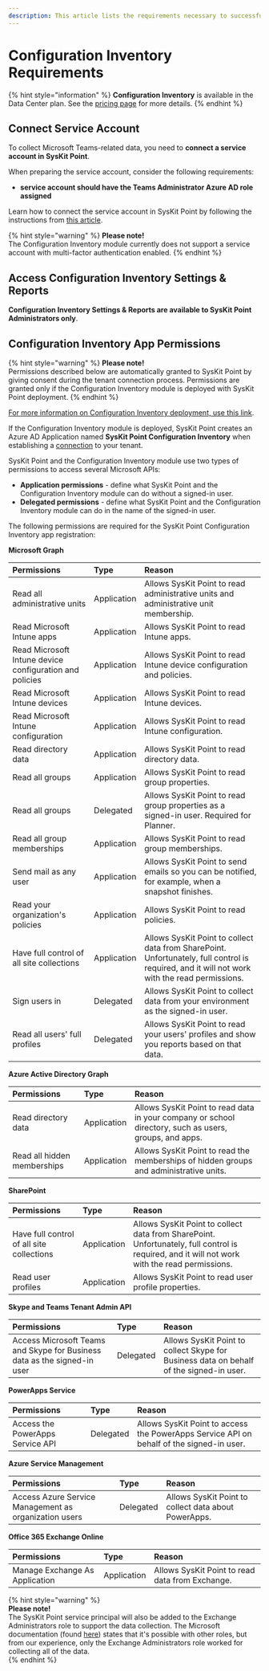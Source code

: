 ```yaml
---
description: This article lists the requirements necessary to successfully deploy and use the Configuration Inventory module in SysKit Point.
---
```


# Configuration Inventory Requirements


{% hint style="information" %}
**Configuration Inventory** is available in the Data Center plan. See the [pricing page](https://www.syskit.com/products/point/pricing/) for more details.
{% endhint %}

## Connect Service Account
To collect Microsoft Teams-related data, you need to **connect a service account in SysKit Point**. 

When preparing the service account, consider the following requirements:
* **service account should have the Teams Administrator Azure AD role assigned**

Learn how to connect the service account in SysKit Point by following the instructions from [this article](../configuration/connect-service-account.md#enter-credentials).

{% hint style="warning" %}
**Please note!**  
The Configuration Inventory module currently does not support a service account with multi-factor authentication enabled.
{% endhint %}

## Access Configuration Inventory Settings & Reports

**Configuration Inventory Settings & Reports are available to SysKit Point Administrators only**.

## Configuration Inventory App Permissions

{% hint style="warning" %}
**Please note!**  
Permissions described below are automatically granted to SysKit Point by giving consent during the tenant connection process. 
Permissions are granted only if the Configuration Inventory module is deployed with SysKit Point deployment.
{% endhint %}

[For more information on Configuration Inventory deployment, use this link](../installation/deploy-syskit-point.md).

If the Configuration Inventory module is deployed, SysKit Point creates an Azure AD Application named **SysKit Point Configuration Inventory** when establishing a [connection](../installation/connect-to-tenant.md) to your tenant.  

SysKit Point and the Configuration Inventory module use two types of permissions to access several Microsoft APIs:

* **Application permissions** - define what SysKit Point and the Configuration Inventory module can do without a signed-in user.
* **Delegated permissions** - define what SysKit Point and the Configuration Inventory module can do in the name of the signed-in user.

The following permissions are required for the SysKit Point Configuration Inventory app registration:

**Microsoft Graph**

| Permissions | Type | Reason |
| :--- | :--- | :--- |
| Read all administrative units | Application | Allows SysKit Point to read administrative units and administrative unit membership. |
| Read Microsoft Intune apps | Application | Allows SysKit Point to read Intune apps. |
| Read Microsoft Intune device configuration and policies | Application | Allows SysKit Point to read Intune device configuration and policies. |
| Read Microsoft Intune devices | Application | Allows SysKit Point to read Intune devices. |
| Read Microsoft Intune configuration | Application | Allows SysKit Point to read Intune configuration. |
| Read directory data | Application | Allows SysKit Point to read directory data. |
| Read all groups | Application | Allows SysKit Point to read group properties. |
| Read all groups | Delegated | Allows SysKit Point to read group properties as a signed-in user. Required for Planner. |
| Read all group memberships | Application | Allows SysKit Point to read group memberships. |
| Send mail as any user | Application | Allows SysKit Point to send emails so you can be notified, for example, when a snapshot finishes. |
| Read your organization's policies | Application | Allows SysKit Point to read policies. |
| Have full control of all site collections | Application | Allows SysKit Point to collect data from SharePoint. Unfortunately, full control is required, and it will not work with the read permissions. |
| Sign users in | Delegated | Allows SysKit Point to collect data from your environment as the signed-in user. |
| Read all users' full profiles | Delegated | Allows SysKit Point to read your users' profiles and show you reports based on that data. |

**Azure Active Directory Graph**

| Permissions | Type | Reason |
| :--- | :--- | :--- |
| Read directory data | Application | Allows SysKit Point to read data in your company or school directory, such as users, groups, and apps. |
| Read all hidden memberships | Application | Allows SysKit Point to read the memberships of hidden groups and administrative units. |

**SharePoint**

| Permissions | Type | Reason |
| :--- | :--- | :--- |
| Have full control of all site collections | Application | Allows SysKit Point to collect data from SharePoint. Unfortunately, full control is required, and it will not work with the read permissions. |
| Read user profiles | Application | Allows SysKit Point to read user profile properties. |

**Skype and Teams Tenant Admin API**

| Permissions | Type | Reason |
| :--- | :--- | :--- |
| Access Microsoft Teams and Skype for Business data as the signed-in user | Delegated | Allows SysKit Point to collect Skype for Business data on behalf of the signed-in user. |

**PowerApps Service**

| Permissions | Type | Reason |
| :--- | :--- | :--- |
| Access the PowerApps Service API | Delegated | Allows SysKit Point to access the PowerApps Service API on behalf of the signed-in user. |

**Azure Service Management**

| Permissions | Type | Reason |
| :--- | :--- | :--- |
| Access Azure Service Management as organization users | Delegated | Allows SysKit Point to collect data about PowerApps. |

**Office 365 Exchange Online**

| Permissions | Type | Reason |
| :--- | :--- | :--- |
| Manage Exchange As Application | Application | Allows SysKit Point to read data from Exchange. |

{% hint style="warning" %}  
**Please note!**  
The SysKit Point service principal will also be added to the Exchange Administrators role to support the data collection. The Microsoft documentation (found [here](https://docs.microsoft.com/en-us/powershell/exchange/app-only-auth-powershell-v2?view=exchange-ps#step-5-assign-azure-ad-roles-to-the-application)) states that it's possible with other roles, but from our experience, only the Exchange Administrators role worked for collecting all of the data.  
{% endhint %}
